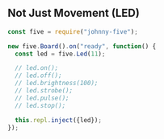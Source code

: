 ##  Not Just Movement (LED)

<style>
.reveal pre code {
    max-height: 600px;
}
</style>

```js
const five = require("johnny-five");

new five.Board().on("ready", function() {
  const led = five.Led(11);

  // led.on();
  // led.off();
  // led.brightness(100);
  // led.strobe();
  // led.pulse();
  // led.stop();

  this.repl.inject({led});
});
```
